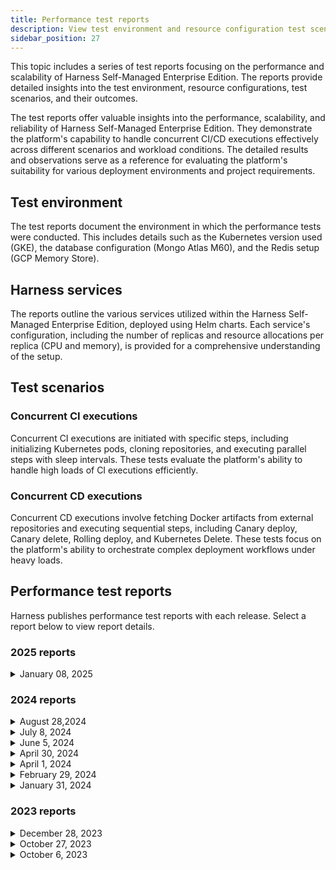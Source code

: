 ```yaml
---
title: Performance test reports
description: View test environment and resource configuration test scenarios and results.
sidebar_position: 27
---
```


This topic includes a series of test reports focusing on the performance and scalability of Harness Self-Managed Enterprise Edition. The reports provide detailed insights into the test environment, resource configurations, test scenarios, and their outcomes.

The test reports offer valuable insights into the performance, scalability, and reliability of Harness Self-Managed Enterprise Edition. They demonstrate the platform's capability to handle concurrent CI/CD executions effectively across different scenarios and workload conditions. The detailed results and observations serve as a reference for evaluating the platform's suitability for various deployment environments and project requirements.

## Test environment

The test reports document the environment in which the performance tests were conducted. This includes details such as the Kubernetes version used (GKE), the database configuration (Mongo Atlas M60), and the Redis setup (GCP Memory Store).

## Harness services

The reports outline the various services utilized within the Harness Self-Managed Enterprise Edition, deployed using Helm charts. Each service's configuration, including the number of replicas and resource allocations per replica (CPU and memory), is provided for a comprehensive understanding of the setup.

## Test scenarios

### Concurrent CI executions

Concurrent CI executions are initiated with specific steps, including initializing Kubernetes pods, cloning repositories, and executing parallel steps with sleep intervals. These tests evaluate the platform's ability to handle high loads of CI executions efficiently.

### Concurrent CD executions

Concurrent CD executions involve fetching Docker artifacts from external repositories and executing sequential steps, including Canary deploy, Canary delete, Rolling deploy, and Kubernetes Delete. These tests focus on the platform's ability to orchestrate complex deployment workflows under heavy loads.

## Performance test reports

Harness publishes performance test reports with each release. Select a report below to view report details.

### 2025 reports

<details>
<summary>January 08, 2025</summary>

This document details information about following :

1. Test Environment and resource configuration
2. Test scenario and results

### [Environment](#)
- GKE (Kubernetes Server Version) : 1.30.x

### [Database](#)
- Mongo Atlas M60

### [Redis](#)
- GCP Memory Store (11 GB)

### [Harness Services](#)

[Helm chart](https://github.com/harness/helm-charts/releases/tag/harness-0.23.0) 
:::info
- **The below performance tests results are obtained using Managed MongoDB and Managed Redis (as mentioned above).**  
- **The default SMP Helm Chart includes in-cluster MongoDB and Redis Sentinel, so performance results may vary accordingly.**
:::

| Service Name             | Replicas | CPU (per replica) | Memory (per replica) |    Version     |
|--------------------------|:--------:|:-----------------:|:--------------------:|:--------------:|
| access-control           |    4     |         1         |          5           | harness-0.23.0 |
| ci-manager               |    4     |         3         |          6           | harness-0.23.0 |
| pipeline-service         |    8     |         4         |          10          | harness-0.23.0 |
| manager                  |    7     |         3         |          12          | harness-0.23.0 |
| log-service              |    4     |         3         |          12          | harness-0.23.0 |
| ng-manager               |    6     |         2         |          6           | harness-0.23.0 |
| scm                      |    2     |        0.5        |          1           | harness-0.23.0 |
| gateway                  |    5     |         1         |          4           | harness-0.23.0 |
| default-backend          |    1     |        0.1        |         0.2          | harness-0.23.0 |
| nginx-ingress-controller |    1     |         5         |          10          | harness-0.23.0 |
| change-data-capture      |    1     |         4         |          6           | harness-0.23.0 |
| next-gen-ui              |    2     |        0.5        |         0.5          | harness-0.23.0 |
| ng-auth-ui               |    2     |        0.1        |         0.1          | harness-0.23.0 |
| platform-service         |    2     |        0.5        |          3           | harness-0.23.0 |
| template-service         |    2     |         1         |          8           | harness-0.23.0 |
| sto-core                 |    4     |        0.5        |         1.5          | harness-0.23.0 |
| sto-manager              |    2     |         3         |          6           | harness-0.23.0 |
| ui                       |    3     |        0.1        |         0.5          | harness-0.23.0 |
| policy-mgmt              |    3     |        0.3        |          1           | harness-0.23.0 |
| timescaledb              |    2     |         1         |          2           | harness-0.23.0 |
| ng-dashboard-aggregator  |    2     |       0.25        |          2           | harness-0.23.0 |

#### Override file : https://github.com/harness/helm-charts/blob/main/src/harness/override-perf.yaml

### [Test Scenarios](#)
  
#### [ >  3500 concurrent CI Executions [INLINE]](#)
Each CI pipeline would 
- initialise a k8s pod and git clone repo  
- run 5 parallel steps (100 sec sleep)
- run template with 2 parallel steps (140sec sleep)

Projects : 1  
Pipelines : 3500  
Stages per pipeline : 1  
Delegates : 15 (1cpu/4gi)  
Trigger type : webhook  
Test class : `CI_PIPELINE_WEBHOOK_RUN`

> Result : **PASS**  
Avg Execution Time: **5min 50sec**
  
#### [ >  2700 concurrent CD Executions [INLINE]](#)
Each CD pipeline would 
- fetch docker artifact from AWS ECR repo
- run following steps in order:
   - Canary deploy
   - Canary delete
   - Rolling deploy
   - K8s Delete

Projects : 1  
Pipelines : 2700  
Stages per pipeline : 1   
Delegates : 80 (1cpu/4gi)  
Test class : `CD_PIPELINE_WEBHOOK_RUN`

> Result : **PASS**  
Avg Execution Time: **5min 55sec**

</details>

### 2024 reports

<details>
<summary>August 28,2024</summary>

This report details information about the following:

1. Test environment and resource configuration
2. Test scenario and results

### [Environment](#)
- GKE (Kubernetes Server Version) : 1.29.x

### [Database](#)
- Mongo Atlas M60

### [Redis](#)
- GCP Memory Store (11 GB)

### [Harness Services](#)

[Helm chart](https://github.com/harness/helm-charts/releases/tag/harness-0.19.0) 

:::note
- **The below performance tests results are obtained using Managed MongoDB and Managed Redis (as mentioned above).**  
- **The default SMP Helm Chart includes in-cluster MongoDB and Redis Sentinel, so performance results may vary accordingly.**
:::

| Service Name             | Replicas | CPU (per replica) | Memory (per replica) |    Version     |
|--------------------------|:--------:|:-----------------:|:--------------------:|:--------------:|
| access-control           |    4     |         1         |          5           | harness-0.19.0 |
| ci-manager               |    4     |         3         |          6           | harness-0.19.0 |
| pipeline-service         |    8     |         4         |          10          | harness-0.19.0 |
| manager                  |    7     |         3         |          12          | harness-0.19.0 |
| log-service              |    3     |         3         |          12          | harness-0.19.0 |
| ng-manager               |    6     |         2         |          6           | harness-0.19.0 |
| scm                      |    2     |        0.5        |          1           | harness-0.19.0 |
| gateway                  |    5     |         1         |          4           | harness-0.19.0 |
| default-backend          |    1     |        0.1        |         0.2          | harness-0.19.0 |
| nginx-ingress-controller |    1     |         5         |          10          | harness-0.19.0 |
| change-data-capture      |    1     |         4         |          6           | harness-0.19.0 |
| next-gen-ui              |    2     |        0.5        |         0.5          | harness-0.19.0 |
| ng-auth-ui               |    2     |        0.1        |         0.1          | harness-0.19.0 |
| platform-service         |    2     |        0.5        |          3           | harness-0.19.0 |
| template-service         |    2     |         1         |          8           | harness-0.19.0 |
| sto-core                 |    4     |        0.5        |         1.5          | harness-0.19.0 |
| sto-manager              |    2     |         3         |          6           | harness-0.19.0 |
| ui                       |    3     |        0.1        |         0.5          | harness-0.19.0 |
| policy-mgmt              |    3     |        0.3        |          1           | harness-0.19.0 |
| timescaledb              |    2     |         1         |          2           | harness-0.19.0 |
| ng-dashboard-aggregator  |    2     |       0.25        |          2           | harness-0.19.0 |

#### Override file : https://github.com/harness/helm-charts/blob/main/src/harness/override-perf.yaml

### [Test Scenarios](#)
  
#### [ >  3300 concurrent CI Executions [INLINE]](#)
Each CI pipeline would 
- initialise a k8s pod and git clone repo  
- run 5 parallel steps (100 sec sleep)
- run template with 2 parallel steps (140sec sleep)

Projects : 1  
Pipelines : 3300  
Stages per pipeline : 1  
Delegates : 15 (1cpu/4gi)  
Trigger type : webhook  
Test class : `CI_PIPELINE_WEBHOOK_RUN`

> Result : **PASS**  
Avg Execution Time: **6min 31sec**
  
#### [ >  2500 concurrent CD Executions [INLINE]](#)
Each CD pipeline would 
- fetch docker artifact from AWS ECR repo
- run following steps in order:
   - Canary deploy
   - Canary delete
   - Rolling deploy
   - K8s Delete

Projects : 1  
Pipelines : 2500  
Stages per pipeline : 1   
Delegates : 70 (1cpu/4gi)  
Test class : `CD_PIPELINE_WEBHOOK_RUN`

> Result : **PASS**  
Avg Execution Time: **5min 52sec**

</details>

<details>
<summary>July 8, 2024</summary>

This report details information about the following:

1. Test environment and resource configuration
2. Test scenario and results

#### Environment
- GKE (Kubernetes Version): 1.28.x

#### Database
- Mongo Atlas M60

#### Redis
- GCP Memory Store (11 GB)

#### Harness services

[Helm chart](https://github.com/harness/helm-charts/releases/tag/harness-0.18.0)

| Service Name             | Replicas | CPU (per replica) | Memory (per replica) |    Version     |
|--------------------------|:--------:|:-----------------:|:--------------------:|:--------------:|
| access-control           |    4     |         1         |          5           | harness-0.18.0 |
| ci-manager               |    4     |         3         |          6           | harness-0.18.0 |
| pipeline-service         |    7     |         4         |          10          | harness-0.18.0 |
| manager                  |    7     |         3         |          12          | harness-0.18.0 |
| log-service              |    3     |         3         |          12          | harness-0.18.0 |
| ng-manager               |    6     |         2         |          6           | harness-0.18.0 |
| scm                      |    2     |        0.5        |          1           | harness-0.18.0 |
| gateway                  |    5     |         1         |          4           | harness-0.18.0 |
| default-backend          |    1     |        0.1        |         0.2          | harness-0.18.0 |
| nginx-ingress-controller |    1     |         5         |          10          | harness-0.18.0 |
| change-data-capture      |    1     |         4         |          6           | harness-0.18.0 |
| next-gen-ui              |    2     |        0.5        |         0.5          | harness-0.18.0 |
| ng-auth-ui               |    2     |        0.1        |         0.1          | harness-0.18.0 |
| platform-service         |    2     |        0.5        |          3           | harness-0.18.0 |
| template-service         |    2     |         1         |          8           | harness-0.18.0 |
| sto-core                 |    4     |        0.5        |         1.5          | harness-0.18.0 |
| sto-manager              |    2     |         3         |          6           | harness-0.18.0 |
| ui                       |    3     |        0.1        |         0.5          | harness-0.18.0 |
| policy-mgmt              |    3     |        0.3        |          1           | harness-0.18.0 |
| timescaledb              |    2     |         1         |          2           | harness-0.18.0 |
| ng-dashboard-aggregator  |    2     |       0.25        |          2           | harness-0.18.0 |

#### Override file

[override-perf.yaml](https://github.com/harness/helm-charts/blob/main/src/harness/override-perf.yaml)

#### Test scenarios

##### >  3000 concurrent CI Executions INLINE
Each CI pipeline does the following:
- Initializes a Kubernetes pod and Git clone repo
- Runs 5 parallel steps (100 sec sleep)
- Runs template with 2 parallel steps (140 sec sleep)

Projects: 1  
Pipelines: 3000  
Stages per pipeline: 1  
Delegates: 15 (1cpu/4gi)  
Trigger type: webhook \
Test class: `CI_PIPELINE_WEBHOOK_RUN`

> Result: **PASS**
Avg Execution Time: **6min 36sec**

##### >  2300 concurrent CD Executions INLINE
Each CD pipeline does the following:
- Fetches a Docker artifact from an AWS ECR repo
- Runs the following steps in order:
   - Canary deploy
   - Canary delete
   - Rolling deploy
   - K8s Delete

Projects: 1  
Pipelines: 2300  
Stages per pipeline: 1   
Delegates: 60 (1cpu/4gi) \
Test class: `CD_PIPELINE_WEBHOOK_RUN`

> Result: **PASS**
Avg Execution Time: **6min 4sec**

</details>

<details>
<summary>June 5, 2024</summary>

This report details information about the following:

1. Test environment and resource configuration
2. Test scenario and results

#### Environment
- GKE (Kubernetes Version): 1.27.x

#### Database
- Mongo Atlas M60

#### Redis
- GCP Memory Store (11 GB)

#### Harness services

[Helm chart](https://github.com/harness/helm-charts/releases/tag/harness-0.15.0)

| Service Name             | Replicas | CPU (per replica) | Memory (per replica) |    Version     |
|--------------------------|:--------:|:-----------------:|:--------------------:|:--------------:|
| access-control           |    4     |         1         |          5           | harness-0.15.0 |
| ci-manager               |    4     |         3         |          6           | harness-0.15.0 |
| pipeline-service         |    7     |         4         |          10          | harness-0.15.0 |
| manager                  |    7     |         3         |          12          | harness-0.15.0 |
| log-service              |    3     |         3         |          12          | harness-0.15.0 |
| ng-manager               |    6     |         2         |          6           | harness-0.15.0 |
| scm                      |    2     |        0.5        |          1           | harness-0.15.0 |
| gateway                  |    5     |         1         |          4           | harness-0.15.0 |
| default-backend          |    1     |        0.1        |         0.2          | harness-0.15.0 |
| nginx-ingress-controller |    1     |         5         |          10          | harness-0.15.0 |
| change-data-capture      |    1     |         4         |          6           | harness-0.15.0 |
| next-gen-ui              |    2     |        0.5        |         0.5          | harness-0.15.0 |
| ng-auth-ui               |    2     |        0.1        |         0.1          | harness-0.15.0 |
| platform-service         |    2     |        0.5        |          3           | harness-0.15.0 |
| template-service         |    2     |         1         |          8           | harness-0.15.0 |
| sto-core                 |    4     |        0.5        |         1.5          | harness-0.15.0 |
| sto-manager              |    2     |         3         |          6           | harness-0.15.0 |
| ui                       |    3     |        0.1        |         0.5          | harness-0.15.0 |
| policy-mgmt              |    3     |        0.3        |          1           | harness-0.15.0 |
| timescaledb              |    2     |         1         |          2           | harness-0.15.0 |
| ng-dashboard-aggregator  |    2     |       0.25        |          2           | harness-0.15.0 |

#### Override file

[override-perf.yaml](https://github.com/harness/helm-charts/blob/main/src/harness/override-perf.yaml)

#### Test scenarios

##### >  2500 concurrent CI Executions INLINE
Each CI pipeline does the following:

- Initializes a Kubernetes pod and Git clone repo
- Runs 5 parallel steps (100 sec sleep)
- Runs template with 2 parallel steps (140 sec sleep)

Projects: 1 \
Pipelines: 2500 \
Stages per pipeline: 1 \
Delegates: 15 (1cpu/4gi) \
Trigger type: webhook \
Test class: `CI_PIPELINE_WEBHOOK_RUN`

> Result: **PASS**
Avg Execution Time: **6.34min**

##### >  2000 concurrent CD Executions INLINE
Each CD pipeline does the following:
- Fetches a Docker artifact from an AWS ECR repo
- Runs the following steps in order:
   - Canary deploy
   - Canary delete
   - Rolling deploy
   - K8s Delete

Projects: 1 \
Pipelines: 2000 \
Stages per pipeline: 1 \
Delegates: 50 (1cpu/4gi) \
Test class: `CD_PIPELINE_RUN`

> Result: **PASS**
Avg Execution Time: **5.46min**

</details>

<details>
<summary>April 30, 2024</summary>

This report details information about the following:

1. Test environment and resource configuration
2. Test scenario and results

#### Environment
- GKE (Kubernetes Version): 1.26.x

#### Database
- Mongo Atlas M60

#### Redis
- GCP Memory Store (11 GB)

#### Harness services

[Helm chart](https://github.com/harness/helm-charts/releases/tag/harness-0.15.0)

| Service Name             | Replicas | CPU (per replica) | Memory (per replica) |    Version     |
|--------------------------|:--------:|:-----------------:|:--------------------:|:--------------:|
| access-control           |    4     |         1         |          5           | harness-0.15.0 |
| ci-manager               |    4     |         3         |          6           | harness-0.15.0 |
| pipeline-service         |    7     |         4         |          10          | harness-0.15.0 |
| manager                  |    7     |         3         |          12          | harness-0.15.0 |
| log-service              |    3     |         3         |          12          | harness-0.15.0 |
| ng-manager               |    6     |         2         |          6           | harness-0.15.0 |
| scm                      |    2     |        0.5        |          1           | harness-0.15.0 |
| gateway                  |    5     |         1         |          4           | harness-0.15.0 |
| default-backend          |    1     |        0.1        |         0.2          | harness-0.15.0 |
| nginx-ingress-controller |    1     |         5         |          10          | harness-0.15.0 |
| change-data-capture      |    1     |         4         |          6           | harness-0.15.0 |
| next-gen-ui              |    2     |        0.5        |         0.5          | harness-0.15.0 |
| ng-auth-ui               |    2     |        0.1        |         0.1          | harness-0.15.0 |
| platform-service         |    2     |        0.5        |          3           | harness-0.15.0 |
| template-service         |    2     |         1         |          8           | harness-0.15.0 |
| sto-core                 |    4     |        0.5        |         1.5          | harness-0.15.0 |
| sto-manager              |    2     |         3         |          6           | harness-0.15.0 |
| ui                       |    3     |        0.1        |         0.5          | harness-0.15.0 |
| policy-mgmt              |    3     |        0.3        |          1           | harness-0.15.0 |
| timescaledb              |    2     |         1         |          2           | harness-0.15.0 |
| ng-dashboard-aggregator  |    2     |       0.25        |          2           | harness-0.15.0 |

#### Override file

[override-perf.yaml](https://github.com/harness/helm-charts/blob/main/src/harness/override-perf.yaml)

#### Test scenarios

##### >  2500 concurrent CI Executions INLINE
Each CI pipeline does the following:
- Initializes a Kubernetes pod and Git clone repo
- Runs 5 parallel steps (100 sec sleep)
- Runs template with 2 parallel steps (140 sec sleep)

Projects: 1 \
Pipelines: 2500 \
Stages per pipeline: 1 \
Delegates: 15 (1cpu/4gi) \
Trigger type: webhook \
Test class: `CI_PIPELINE_WEBHOOK_RUN`

> Result: **PASS**
Avg Execution Time: **6.45min**

##### >  2000 concurrent CD Executions INLINE
Each CD pipeline does the following:

- Fetches a Docker artifact from an AWS ECR repo
- Runs the following steps in order:

   - Canary deploy
   - Canary delete
   - Rolling deploy
   - K8s Delete

Projects: 1 \
Pipelines: 2000 \
Stages per pipeline: 1 \
Delegates: 50 (1cpu/4gi) \
Test class: `CD_PIPELINE_RUN`

> Result: **PASS**
Avg Execution Time: **5.20min**

</details>

<details>
<summary>April 1, 2024</summary>

This report details information about the following:

1. Test environment and resource configuration
2. Test scenario and results

#### Environment
- GKE (Kubernetes Version): 1.26.x

#### Database
- Mongo Atlas M60

#### Redis
- GCP Memory Store (11 GB)

#### Harness services

[Helm chart](https://github.com/harness/helm-charts/releases/tag/harness-0.14.6)

| Service Name             | Replicas | CPU (per replica) | Memory (per replica) |    Version     |
|--------------------------|:--------:|:-----------------:|:--------------------:|:--------------:|
| access-control           |    4     |         1         |          5           | harness-0.14.6 |
| ci-manager               |    4     |         3         |          6           | harness-0.14.6 |
| pipeline-service         |    7     |         4         |          10          | harness-0.14.6 |
| manager                  |    7     |         3         |          12          | harness-0.14.6 |
| log-service              |    3     |         3         |          12          | harness-0.14.6 |
| ng-manager               |    5     |         2         |          6           | harness-0.14.6 |
| scm                      |    2     |        0.5        |          1           | harness-0.14.6 |
| gateway                  |    5     |         1         |          4           | harness-0.14.6 |
| default-backend          |    1     |        0.1        |         0.2          | harness-0.14.6 |
| nginx-ingress-controller |    1     |         5         |          10          | harness-0.14.6 |
| change-data-capture      |    1     |         4         |          6           | harness-0.14.6 |
| next-gen-ui              |    2     |        0.5        |         0.5          | harness-0.14.6 |
| ng-auth-ui               |    2     |        0.1        |         0.1          | harness-0.14.6 |
| platform-service         |    2     |        0.5        |          3           | harness-0.14.6 |
| template-service         |    2     |         1         |          8           | harness-0.14.6 |
| ti-service               |    2     |         1         |          6           | harness-0.14.6 |
| sto-core                 |    4     |        0.5        |         1.5          | harness-0.14.6 |
| sto-manager              |    2     |         3         |          6           | harness-0.14.6 |
| gitops                   |    2     |         2         |          2           | harness-0.14.6 |
| ui                       |    3     |        0.1        |         0.5          | harness-0.14.6 |
| policy-mgmt              |    3     |        0.3        |          1           | harness-0.14.6 |
| timescaledb              |    2     |         1         |          2           | harness-0.14.6 |
| verification-svc         |    2     |        0.3        |          4           | harness-0.14.6 |
| ng-dashboard-aggregator  |    2     |       0.25        |          2           | harness-0.14.6 |

#### Override file

[override-perf.yaml](https://github.com/harness/helm-charts/blob/main/src/harness/override-perf.yaml)

#### Test scenarios

##### >  2000 concurrent CI Executions INLINE
Each CI pipeline does the following:

- Initializes a Kubernetes pod and Git clone repo
- Runs 5 parallel steps (100 sec sleep)
- Runs template with 2 parallel steps (140 sec sleep)

Projects: 1 \
Pipelines: 2000 \
Stages per pipeline: 1 \
Delegates: 15 (1cpu/4gi) \
Trigger type: webhook \
Test class: `CI_PIPELINE_WEBHOOK_RUN`

> Result: **PASS**
Avg Execution Time: **6.45min**

##### >  2000 concurrent CD Executions INLINE
Each CD pipeline does the following:
- Fetches a Docker artifact from an AWS ECR repo
- Runs the following steps in order:

   - Canary deploy
   - Canary delete
   - Rolling deploy
   - K8s Delete

Projects: 1 \
Pipelines: 2000 \
Stages per pipeline: 1 \
Delegates: 47 (1cpu/4gi) \
Test class: `CD_PIPELINE_RUN`

> Result: **PASS**
Avg Execution Time: **5.20min**

</details>

<details>
<summary>February 29, 2024</summary>

This report details information about the following:

1. Test environment and resource configuration
2. Test scenario and results

#### Environment
- GKE (Kubernetes Version): 1.26.x

#### Database
- Mongo Atlas M60

#### Redis
- GCP Memory Store (11 GB)

#### Harness services

Helm chart : https://github.com/harness/helm-charts/releases/tag/harness-0.13.4

| Service Name             | Replicas | CPU (per replica) | Memory (per replica) |    Version     |
|--------------------------|:--------:|:-----------------:|:--------------------:|:--------------:|
| access-control           |    4     |         1         |          5           | harness-0.13.4 |
| ci-manager               |    4     |         3         |          6           | harness-0.13.4 |
| pipeline-service         |    7     |         4         |          10          | harness-0.13.4 |
| manager                  |    7     |         3         |          12          | harness-0.13.4 |
| log-service              |    3     |         3         |          12          | harness-0.13.4 |
| ng-manager               |    5     |         2         |          6           | harness-0.13.4 |
| scm                      |    2     |        0.5        |          1           | harness-0.13.4 |
| gateway                  |    5     |         1         |          4           | harness-0.13.4 |
| default-backend          |    1     |        0.1        |         0.2          | harness-0.13.4 |
| nginx-ingress-controller |    1     |         5         |          10          | harness-0.13.4 |
| change-data-capture      |    1     |         4         |          6           | harness-0.13.4 |
| next-gen-ui              |    2     |        0.5        |         0.5          | harness-0.13.4 |
| ng-auth-ui               |    2     |        0.1        |         0.1          | harness-0.13.4 |
| platform-service         |    2     |        0.5        |          3           | harness-0.13.4 |
| template-service         |    2     |         1         |          8           | harness-0.13.4 |
| ti-service               |    2     |         1         |          6           | harness-0.13.4 |
| sto-core                 |    4     |        0.5        |         1.5          | harness-0.13.4 |
| sto-manager              |    2     |         3         |          6           | harness-0.13.4 |
| gitops                   |    2     |         2         |          2           | harness-0.13.4 |
| ui                       |    3     |        0.1        |         0.5          | harness-0.13.4 |
| policy-mgmt              |    3     |        0.3        |          1           | harness-0.13.4 |
| timescaledb              |    2     |         1         |          2           | harness-0.13.4 |
| verification-svc         |    2     |        0.3        |          4           | harness-0.13.4 |
| ng-dashboard-aggregator  |    2     |       0.25        |          2           | harness-0.13.4 |

#### Override file

[override-perf.yaml](https://github.com/harness/helm-charts/blob/main/src/harness/override-perf.yaml)

#### Test scenarios

##### >  2000 concurrent CI Executions INLINE
Each CI pipeline does the following:
- Initializes a Kubernetes pod and git clone repo
- Runs 5 parallel steps (100 sec sleep)
- Runs template with 2 parallel steps (140 sec sleep)

Projects: 1 \
Pipelines: 2000 \
Stages per pipeline: 1 \
Delegates: 15 (1cpu/4gi) \
Trigger type: webhook \
Test class: `CI_PIPELINE_WEBHOOK_RUN`

> Result : **PASS**
Avg Execution Time: **6.5min**

##### >  1500 concurrent CD Executions INLINE
Each CD pipeline does the following:
- Fetches a Docker artifact from an AWS ECR repo
- Runs the following steps in order:
   - Canary deploy
   - Canary delete
   - Rolling deploy
   - K8s Delete

Projects: 1 \
Pipelines: 1500 \
Stages per pipeline: 1 \
Delegates: 40 (1cpu/4gi) \
Test class: `CD_PIPELINE_RUN`

> Result: **PASS**
Avg Execution Time: **5.1min**

</details>

<details>
<summary>January 31, 2024</summary>

This report details information about the following:

1. Test environment and resource configuration
2. Test scenario and results

#### Environment
- GKE (Kubernetes Version): 1.25.x

#### Database
- Mongo Atlas M60

#### Redis
- GCP Memory Store (11 GB)

#### Harness services

[Helm chart](https://github.com/harness/helm-charts/releases/tag/harness-0.13.0)

| Service Name             | Replicas | CPU (per replica) | Memory (per replica) |    Version     |
|--------------------------|:--------:|:-----------------:|:--------------------:|:--------------:|
| access-control           |    4     |         1         |          5           | harness-0.13.0 |
| ci-manager               |    4     |         3         |          6           | harness-0.13.0 |
| pipeline-service         |    7     |         4         |          10          | harness-0.13.0 |
| manager                  |    7     |         3         |          12          | harness-0.13.0 |
| log-service              |    3     |         3         |          12          | harness-0.13.0 |
| ng-manager               |    5     |         2         |          6           | harness-0.13.0 |
| scm                      |    2     |        0.5        |          1           | harness-0.13.0 |
| gateway                  |    5     |         1         |          4           | harness-0.13.0 |
| default-backend          |    1     |        0.1        |         0.2          | harness-0.13.0 |
| nginx-ingress-controller |    1     |         5         |          10          | harness-0.13.0 |
| change-data-capture      |    1     |         4         |          6           | harness-0.13.0 |
| next-gen-ui              |    2     |        0.5        |         0.5          | harness-0.13.0 |
| ng-auth-ui               |    2     |        0.1        |         0.1          | harness-0.13.0 |
| platform-service         |    2     |        0.5        |          3           | harness-0.13.0 |
| template-service         |    2     |         1         |          8           | harness-0.13.0 |
| ti-service               |    2     |         1         |          6           | harness-0.13.0 |
| sto-core                 |    4     |        0.5        |         1.5          | harness-0.13.0 |
| sto-manager              |    2     |         3         |          6           | harness-0.13.0 |
| gitops                   |    2     |         2         |          2           | harness-0.13.0 |
| ui                       |    3     |        0.1        |         0.5          | harness-0.13.0 |
| policy-mgmt              |    3     |        0.3        |          1           | harness-0.13.0 |
| timescaledb              |    2     |         1         |          2           | harness-0.13.0 |
| verification-svc         |    2     |        0.3        |          4           | harness-0.13.0 |
| ng-dashboard-aggregator  |    2     |       0.25        |          2           | harness-0.13.0 |

#### Override file

[override-perf.yaml](https://github.com/harness/helm-charts/blob/main/src/harness/override-perf.yaml)

#### Test scenarios

##### >  2000 concurrent CI Executions INLINE
Each CI pipeline does the following:
- Initializes a Kubernetes pod and Git clone repo
- Runs 5 parallel steps (100 sec sleep)
- Runs template with 2 parallel steps (140 sec sleep)

Projects: 1 \
Pipelines: 2000 \
Stages per pipeline: 1 \
Delegates: 15 (1cpu/4gi) \
Trigger type: webhook \
Test class: `CI_PIPELINE_WEBHOOK_RUN`

> Result : **PASS**
Avg Execution Time: **6.5min**

##### >  1500 concurrent CI Executions GitX
Each CI pipeline does the following:
- Initializes a Kubernetes pod and git clone repo
- Runs 5 parallel steps (360 sec sleep) and echo statements

Projects: 1 \
Pipelines: 1500 \
Stages per pipeline: 1 \
Delegates: 15 (1cpu/2gi) \
Trigger type: webhook \
Test class: `CI_PIPELINE_REMOTE_RUN`

> Result: **PASS**
Avg Execution Time: **8.5min**

##### >  1000 concurrent CD Executions INLINE
Each CD pipeline does the following:
- Fetches a Docker artifact from an AWS ECR repo
- Runs the following steps in order:
   - Canary deploy
   - Canary delete
   - Rolling deploy
   - K8s Delete

Projects: 1 \
Pipelines: 1000 \
Stages per pipeline: 1 \
Delegates: 26 (1cpu/4gi) \
Test class: `CD_PIPELINE_RUN`

> Result: **PASS**
Avg Execution Time: **4.5min**

</details>

### 2023 reports

<details>
<summary>December 28, 2023</summary>

This report details information about the following:

1. Test environment and resource configuration
2. Test scenario and results

#### Environment
- GKE (Kubernetes Version): 1.25.x

#### Database
- Mongo Atlas M60

#### Redis
- GCP Memory Store (5GB)

#### Harness services

[Helm chart](https://github.com/harness/helm-charts/releases/tag/harness-0.11.2)

| Service Name             | Replicas | CPU (per replica) | Memory (per replica) |    Version     |
|--------------------------|:--------:|:-----------------:|:--------------------:|:--------------:|
| access-control           |    5     |         1         |          5           | harness-0.11.2 |
| ci-manager               |    6     |         3         |          6           | harness-0.11.2 |
| pipeline-service         |    10    |         4         |          12          | harness-0.11.2 |
| manager                  |    6     |         3         |          12          | harness-0.11.2 |
| log-service              |    3     |         3         |          12          | harness-0.11.2 |
| ng-manager               |    4     |         3         |          8           | harness-0.11.2 |
| scm                      |    2     |        0.5        |          1           | harness-0.11.2 |
| gateway                  |    2     |         2         |          6           | harness-0.11.2 |
| default-backend          |    1     |        0.1        |         0.2          | harness-0.11.2 |
| nginx-ingress-controller |    2     |         5         |          10          | harness-0.11.2 |
| change-data-capture      |    1     |         4         |          5           | harness-0.11.2 |
| next-gen-ui              |    2     |        0.5        |         0.5          | harness-0.11.2 |
| ng-auth-ui               |    2     |        0.1        |         0.1          | harness-0.11.2 |
| platform-service         |    2     |        0.5        |          3           | harness-0.11.2 |
| template-service         |    2     |         1         |          8           | harness-0.11.2 |
| ti-service               |    1     |         3         |          6           | harness-0.11.2 |
| sto-core                 |    1     |        0.5        |         0.75         | harness-0.11.2 |
| sto-manager              |    1     |         3         |          6           | harness-0.11.2 |
| gitops                   |    1     |         2         |          2           | harness-0.11.2 |
| ui                       |    1     |        0.5        |         0.5          | harness-0.11.2 |
| policy-mgmt              |    1     |        0.5        |         0.5          | harness-0.11.2 |
| timescaledb              |    2     |         1         |          2           | harness-0.11.2 |

#### Override file

[override-perf-ci-cd-ff.yaml](https://github.com/harness/helm-charts/blob/main/src/harness/override-perf-ci-cd-ff.yaml)

#### Manager config : update LOG_STREAMING_SERVICE_EXTERNAL_URL = `<smp host url>`/log-service/

#### Test scenarios

##### >  1800 concurrent CI Executions INLINE
Each CI pipeline does the following:
- Initializes a Kubernetes pod and Git clone repo
- Runs 5 parallel steps (100 sec sleep)
- Runs template with 2 parallel steps (140sec sleep)

Projects: 1 \
Pipelines: 1800 \
Stages per pipeline: 1 \
Delegates: 15 (1cpu/2gi) \
trigger: webhook

> Result: **PASS**
Total Execution Time: **7.2min**

##### >  1500 concurrent CI Executions GitX
Each CI pipeline does the following:
- Initializes a Kubernetes pod and Git clone repo
- Runs 5 parallel steps (360 sec sleep) and echo statements

Projects: 1 \
Pipelines: 1500 \
Stages per pipeline: 1 \
Delegates: 15 (1cpu/2gi) \
trigger: webhook

> Result: **PASS**
Total Execution Time: **10.3min**

##### >  1000 concurrent CD Executions INLINE
Each CD pipeline:
- Fetches a Docker artifact from AWS ECR repo
- Runs the following steps in order:
   - Canary deploy
   - Canary delete
   - Rolling deploy
   - K8s Delete

Projects: 1 \
Pipelines: 1000 \
Stages per pipeline: 1 \
Delegates: 27 (1cpu/4gi)

> Result: **PASS**
Total Execution Time: **4.5min**

</details>

<details>
<summary>October 27, 2023</summary>

This report details information about the following:

1. Test environment and resource configuration
2. Test scenario and results

#### Environment
- GKE (Kubernetes Version): 1.26.x

#### Database
- Mongo Atlas M60

#### Redis
- GCP Memory Store (5GB)

#### Harness services

[Helm chart](https://github.com/harness/helm-charts/releases/tag/harness-0.9.2)

| Service Name             | Replicas | CPU (per replica) | Memory (per replica) |                       Version                        |
|--------------------------|:--------:|:-----------------:|:--------------------:|:----------------------------------------------------:|
| access-control           |    5     |         1         |          5           |                    harness-0.9.2                     |
| ci-manager               |    6     |         3         |          6           |                    harness-0.9.2                     |
| pipeline-service         |    10    |         4         |          12          | harness-0.9.2 + fixes <br/> (to be released in 0.11) |
| manager                  |    6     |         3         |          12          | harness-0.9.2 + fixes <br/> (to be released in 0.10) |
| log-service              |    1     |        10         |          24          |                    harness-0.9.2                     |
| ng-manager               |    4     |         3         |          8           | harness-0.9.2 + fixes <br/> (to be released in 0.10) |
| scm                      |    2     |        0.5        |          1           |                    harness-0.9.2                     |
| gateway                  |    2     |         2         |          6           |                    harness-0.9.2                     |
| default-backend          |    1     |        0.1        |         0.2          |                    harness-0.9.2                     |
| nginx-ingress-controller |    2     |         5         |          10          |                    harness-0.9.2                     |
| change-data-capture      |    1     |         4         |          5           |                    harness-0.9.2                     |
| next-gen-ui              |    2     |        0.5        |         0.5          |                    harness-0.9.2                     |
| ng-auth-ui               |    2     |        0.1        |         0.1          |                    harness-0.9.2                     |
| platform-service         |    2     |        2.5        |          3           |                    harness-0.9.2                     |
| template-service         |    2     |         1         |          8           | harness-0.9.2 + fixes <br/> (to be released in 0.11) |
| ti-service               |    1     |         3         |          6           |                    harness-0.9.2                     |
| sto-core                 |    1     |        0.5        |         0.75         |                    harness-0.9.2                     |
| sto-manager              |    1     |         3         |          6           |                    harness-0.9.2                     |
| gitops                   |    1     |         2         |          2           |                    harness-0.9.2                     |
| ui                       |    1     |        0.5        |         0.5          |                    harness-0.9.2                     |
| policy-mgmt              |    1     |        0.5        |         0.5          |                    harness-0.9.2                     |
| timescaledb              |    2     |         1         |          2           |                    harness-0.9.2                     |

#### Override file

[override-perf-ci-cd-ff.yaml](https://github.com/harness/helm-charts/blob/main/src/harness/override-perf-ci-cd-ff.yaml)

#### Manager config
update `LOG_STREAMING_SERVICE_EXTERNAL_URL` = `<smp host url>`/log-service/

#### Test scenarios

##### >  1500 concurrent CI executions INLINE
Each CI pipeline does the following:
- Initializes a Kubernetes pod and Git clone repo
- Runs 5 parallel steps (70 sec sleep)
- Runs template with 2 parallel steps (140 sec sleep)

Projects: 1 \
Pipelines: 1500 \
Stages per pipeline: 1 \
Delegates: 10 (1cpu/2gi)

> Result: **PASS**
Total Execution Time: **6min**

##### >  1500 concurrent CI executions GitX
Each CI pipeline does the following:
- Initializes a Kubernetes pod and Git clone repo
- Runs 5 parallel steps (140 sec sleep) and echo statements

Projects: 1 \
Pipelines: 1500 \
Stages per pipeline: 1 \
Delegates: 10 (1cpu/2gi)

> Result: **PASS**
Total Execution Time: **5min**

##### >  500 concurrent CD executions INLINE
Each CD pipeline does the following:
- Fetches a Docker artifact from an AWS ECR repo
- Runs the following steps in order:
   - Canary deploy
   - Canary delete
   - Rolling deploy
   - K8s Delete

Projects: 1
Pipelines: 500
Stages per pipeline: 1
Delegates: 18 (1cpu/4gi)

> Result: **PASS**
Total Execution Time: **4.5min**

</details>

<details>
<summary>October 6, 2023</summary>

This report details information about the following:

1. Test environment and resource configuration
2. Test scenario and results

#### Environment
- GKE (Kubernetes Version): 1.26.x

#### Database
- Mongo Atlas M60

#### Redis
- GCP Memory Store (5GB)

#### Harness services

[Helm chart](https://github.com/harness/helm-charts/releases/tag/harness-0.8.2)

| Service Name             | Replicas | CPU (per replica) | Memory (per replica) |                       Version                        |
|--------------------------|:--------:|:-----------------:|:--------------------:|:----------------------------------------------------:|
| access-control           |    5     |         1         |          5           |                    harness-0.8.2                     |
| ci-manager               |    6     |         3         |          6           |                    harness-0.8.2                     |
| pipeline-service         |    10    |         4         |          12          | harness-0.8.2 + fixes <br/> (to be released in 0.11) |
| manager                  |    6     |         3         |          12          |                    harness-0.8.2                     |
| log-service              |    1     |        10         |          24          |                    harness-0.8.2                     |
| ng-manager               |    4     |         3         |          8           |                    harness-0.8.2                     |
| scm                      |    2     |        0.5        |          1           |                    harness-0.8.2                     |
| gateway                  |    2     |         2         |          6           |                    harness-0.8.2                     |
| default-backend          |    1     |        0.1        |         0.2          |                    harness-0.8.2                     |
| nginx-ingress-controller |    2     |         5         |          10          |                    harness-0.8.2                     |
| change-data-capture      |    1     |         4         |          5           |                    harness-0.8.2                     |
| next-gen-ui              |    2     |        0.5        |         0.5          |                    harness-0.8.2                     |
| ng-auth-ui               |    2     |        0.1        |         0.1          |                    harness-0.8.2                     |
| platform-service         |    2     |        2.5        |          3           |                    harness-0.8.2                     |
| template-service         |    2     |         1         |          8           | harness-0.8.2 + fixes <br/> (to be released in 0.11) |
| ti-service               |    1     |         3         |          6           |                    harness-0.8.2                     |
| sto-core                 |    1     |        0.5        |         0.75         |                    harness-0.8.2                     |
| sto-manager              |    1     |         3         |          6           |                    harness-0.8.2                     |
| gitops                   |    1     |         2         |          2           |                    harness-0.8.2                     |
| ui                       |    1     |        0.5        |         0.5          |                    harness-0.8.2                     |
| policy-mgmt              |    1     |        0.5        |         0.5          |                    harness-0.8.2                     |
| timescaledb              |    2     |         1         |          2           |                    harness-0.8.2                     |

##### Override file

[override-perf-ci-cd-ff.yaml](https://github.com/harness/helm-charts/blob/main/src/harness/override-perf-ci-cd-ff.yaml)

#### Test scenarios

##### >  1500 concurrent CI executions INLINE
Each CI pipeline does the following:
- Initializes a Kubernetes pod and Git clone repo
- Runs 4 parallel steps (70 sec sleep)
- Runs template with 2 parallel steps (140 sec sleep)

Projects: 1 \
Pipelines: 1500 \
Stages per pipeline: 1 \
Delegates: 10 (1cpu/2gi)

> Result: **PASS**
Total Execution Time: **6min**

##### >  1500 concurrent CI executions GitX
Each CI pipeline does the following:
- Initializes a K8s pod and Git clone repo
- Runs 5 parallel steps (140 sec sleep) and echo statements

Projects: 1 \
Pipelines: 1500 \
Stages per pipeline: 1 \
Delegates: 10 (1cpu/2gi)

> Result: **PASS**
Total Execution Time: **4.2min**

##### >  500 concurrent CD executions INLINE
Each CD pipeline does the following:
- Fetches a Docker artifact from an AWS ECR repo
- Runs the following steps in order:
   - Canary deploy
   - Canary delete
   - Rolling deploy
   - K8s Delete

Projects: 1
Pipelines: 500
Stages per pipeline: 1
Delegates: 18 (1cpu/4gi)

> Result: **PASS**
Total Execution Time: **4.2min**

</details>

